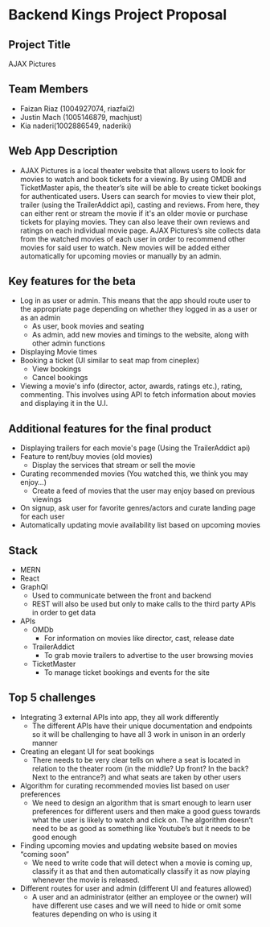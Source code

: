 # Backend Kings Project Proposal

## Project Title
AJAX Pictures

## Team Members
- Faizan Riaz (1004927074, riazfai2)
- Justin Mach (1005146879, machjust)
- Kia naderi(1002886549, naderiki)
## Web App Description
- AJAX Pictures is a local theater website that allows users to look for movies to watch and book tickets for a viewing. By using OMDB and TicketMaster apis, the theater’s site will be able to create ticket bookings for authenticated users. Users can search for movies to view their plot, trailer (using the TrailerAddict api), casting and reviews. From here, they can either rent or stream the movie if it's an older movie or purchase tickets for playing movies. They can also leave their own reviews and ratings on each individual movie page. AJAX Pictures’s site collects data from the watched movies of each user in order to recommend other movies for said user to watch. New movies will be added either automatically for upcoming movies or manually by an admin.

## Key features for the beta
- Log in as user or admin. This means that the app should route user to the appropriate page depending on whether they logged in as a user or as an admin
  - As user, book movies and seating 
  - As admin, add new movies and timings to the website, along with other admin functions
- Displaying Movie times
- Booking a ticket (UI similar to seat map from cineplex)
  - View bookings
  - Cancel bookings
- Viewing a movie's info (director, actor, awards, ratings etc.), rating, commenting. This involves using API to fetch information about movies and displaying it in the U.I.

## Additional features for the final product
- Displaying trailers for each movie's page (Using the TrailerAddict api)
- Feature to rent/buy movies (old movies)
  - Display the services that stream or sell the movie
- Curating recommended movies (You watched this, we think you may enjoy…)
  - Create a feed of movies that the user may enjoy based on previous viewings
- On signup, ask user for favorite genres/actors and curate landing page for each user
- Automatically updating movie availability list based on upcoming movies

## Stack
- MERN
- React 
- GraphQl
  - Used to communicate between the front and backend
  - REST will also be used but only to make calls to the third party APIs in order to get data
- APIs	
  - OMDb 
    - For information on movies like director, cast, release date
  - TrailerAddict
    - To grab movie trailers to advertise to the user browsing movies
  - TicketMaster
    - To manage ticket bookings and events for the site

## Top 5 challenges
- Integrating 3 external APIs into app, they all work differently
  - The different APIs have their unique documentation and endpoints so it will be challenging to have all 3 work in unison in an orderly manner
- Creating an elegant UI for seat bookings
  - There needs to be very clear tells on where a seat is located in relation to the theater room (in the middle? Up front? In the back? Next to the entrance?) and what seats are taken by other users
- Algorithm for curating recommended movies list based on user preferences
  - We need to design an algorithm that is smart enough to learn user preferences for different users and then make a good guess towards what the user is likely to watch and click on. The algorithm doesn’t need to be as good as something like Youtube’s but it needs to be good enough
- Finding upcoming movies and updating website based on movies “coming soon”
  - We need to write code that will detect when a movie is coming up, classify it as that and then automatically classify it as now playing whenever the movie is released. 
- Different routes for user and admin (different UI and features allowed)
  - A user and an administrator (either an employee or the owner) will have different use cases and we will need to hide or omit some features depending on who is using it
